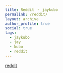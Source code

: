 ```yaml
---
title: Reddit ・ jaykubo
permalink: /reddit/
layout: archive
author_profile: true
social: true
tags:
  - jaykubo
  - jay
  - kubo
  - reddit
---
```

[reddit](https://www.reddit.com/user/jaykubo)
